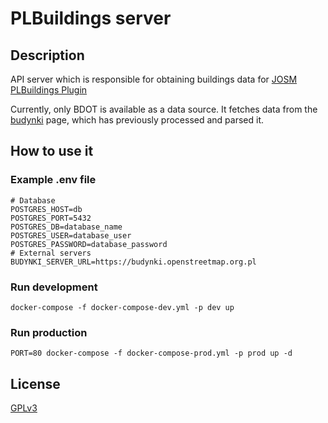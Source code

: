 # PLBuildings server
## Description
API server which is responsible for obtaining buildings data for [JOSM PLBuildings Plugin](https://github.com/praszuk/josm-plbuildings-plugin)    

Currently, only BDOT is available as a data source.
It fetches data from the [budynki](https://budynki.openstreetmap.org.pl/) page,
which has previously processed and parsed it. 

## How to use it
### Example .env file
```
# Database
POSTGRES_HOST=db
POSTGRES_PORT=5432
POSTGRES_DB=database_name
POSTGRES_USER=database_user
POSTGRES_PASSWORD=database_password
# External servers
BUDYNKI_SERVER_URL=https://budynki.openstreetmap.org.pl
```

### Run development
```
docker-compose -f docker-compose-dev.yml -p dev up
```

### Run production
```
PORT=80 docker-compose -f docker-compose-prod.yml -p prod up -d
```

## License
[GPLv3](LICENSE)